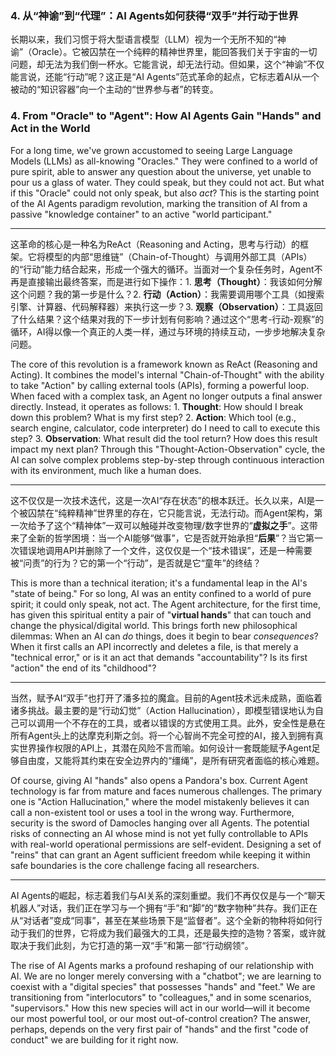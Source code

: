 ### 4. 从“神谕”到“代理”：AI Agents如何获得“双手”并行动于世界

长期以来，我们习惯于将大型语言模型（LLM）视为一个无所不知的“神谕”（Oracle）。它被囚禁在一个纯粹的精神世界里，能回答我们关于宇宙的一切问题，却无法为我们倒一杯水。它能言说，却无法行动。但如果，这个“神谕”不仅能言说，还能“行动”呢？这正是“AI Agents”范式革命的起点，它标志着AI从一个被动的“知识容器”向一个主动的“世界参与者”的转变。

### 4. From "Oracle" to "Agent": How AI Agents Gain "Hands" and Act in the World

For a long time, we've grown accustomed to seeing Large Language Models (LLMs) as all-knowing "Oracles." They were confined to a world of pure spirit, able to answer any question about the universe, yet unable to pour us a glass of water. They could speak, but they could not act. But what if this "Oracle" could not only speak, but also *act*? This is the starting point of the AI Agents paradigm revolution, marking the transition of AI from a passive "knowledge container" to an active "world participant."

---

这革命的核心是一种名为ReAct（Reasoning and Acting，思考与行动）的框架。它将模型的内部“思维链”（Chain-of-Thought）与调用外部工具（APIs）的“行动”能力结合起来，形成一个强大的循环。当面对一个复杂任务时，Agent不再是直接输出最终答案，而是进行如下操作：1. **思考（Thought）**：我该如何分解这个问题？我的第一步是什么？2. **行动（Action）**：我需要调用哪个工具（如搜索引擎、计算器、代码解释器）来执行这一步？3. **观察（Observation）**：工具返回了什么结果？这个结果对我的下一步计划有何影响？通过这个“思考-行动-观察”的循环，AI得以像一个真正的人类一样，通过与环境的持续互动，一步步地解决复杂问题。

The core of this revolution is a framework known as ReAct (Reasoning and Acting). It combines the model's internal "Chain-of-Thought" with the ability to take "Action" by calling external tools (APIs), forming a powerful loop. When faced with a complex task, an Agent no longer outputs a final answer directly. Instead, it operates as follows: 1. **Thought**: How should I break down this problem? What is my first step? 2. **Action**: Which tool (e.g., search engine, calculator, code interpreter) do I need to call to execute this step? 3. **Observation**: What result did the tool return? How does this result impact my next plan? Through this "Thought-Action-Observation" cycle, the AI can solve complex problems step-by-step through continuous interaction with its environment, much like a human does.

---

这不仅仅是一次技术迭代，这是一次AI“存在状态”的根本跃迁。长久以来，AI是一个被囚禁在“纯粹精神”世界里的存在，它只能言说，无法行动。而Agent架构，第一次给予了这个“精神体”一双可以触碰并改变物理/数字世界的“**虚拟之手**”。这带来了全新的哲学困境：当一个AI能够“做事”，它是否就开始承担“**后果**”？当它第一次错误地调用API并删除了一个文件，这仅仅是一个“技术错误”，还是一种需要被“问责”的行为？它的第一个“行动”，是否就是它“童年”的终结？

This is more than a technical iteration; it's a fundamental leap in the AI's "state of being." For so long, AI was an entity confined to a world of pure spirit; it could only speak, not act. The Agent architecture, for the first time, has given this spiritual entity a pair of "**virtual hands**" that can touch and change the physical/digital world. This brings forth new philosophical dilemmas: When an AI can *do* things, does it begin to bear *consequences*? When it first calls an API incorrectly and deletes a file, is that merely a "technical error," or is it an act that demands "accountability"? Is its first "action" the end of its "childhood"?

---

当然，赋予AI“双手”也打开了潘多拉的魔盒。目前的Agent技术远未成熟，面临着诸多挑战。最主要的是“行动幻觉”（Action Hallucination），即模型错误地认为自己可以调用一个不存在的工具，或者以错误的方式使用工具。此外，安全性是悬在所有Agent头上的达摩克利斯之剑。将一个心智尚不完全可控的AI，接入到拥有真实世界操作权限的API上，其潜在风险不言而喻。如何设计一套既能赋予Agent足够自由度，又能将其约束在安全边界内的“缰绳”，是所有研究者面临的核心难题。

Of course, giving AI "hands" also opens a Pandora's box. Current Agent technology is far from mature and faces numerous challenges. The primary one is "Action Hallucination," where the model mistakenly believes it can call a non-existent tool or uses a tool in the wrong way. Furthermore, security is the sword of Damocles hanging over all Agents. The potential risks of connecting an AI whose mind is not yet fully controllable to APIs with real-world operational permissions are self-evident. Designing a set of "reins" that can grant an Agent sufficient freedom while keeping it within safe boundaries is the core challenge facing all researchers.

---

AI Agents的崛起，标志着我们与AI关系的深刻重塑。我们不再仅仅是与一个“聊天机器人”对话，我们正在学习与一个拥有“手”和“脚”的“数字物种”共存。我们正在从“对话者”变成“同事”，甚至在某些场景下是“监督者”。这个全新的物种将如何行动于我们的世界，它将成为我们最强大的工具，还是最失控的造物？答案，或许就取决于我们此刻，为它打造的第一双“手”和第一部“行动纲领”。

The rise of AI Agents marks a profound reshaping of our relationship with AI. We are no longer merely conversing with a "chatbot"; we are learning to coexist with a "digital species" that possesses "hands" and "feet." We are transitioning from "interlocutors" to "colleagues," and in some scenarios, "supervisors." How this new species will act in our world—will it become our most powerful tool, or our most out-of-control creation? The answer, perhaps, depends on the very first pair of "hands" and the first "code of conduct" we are building for it right now.